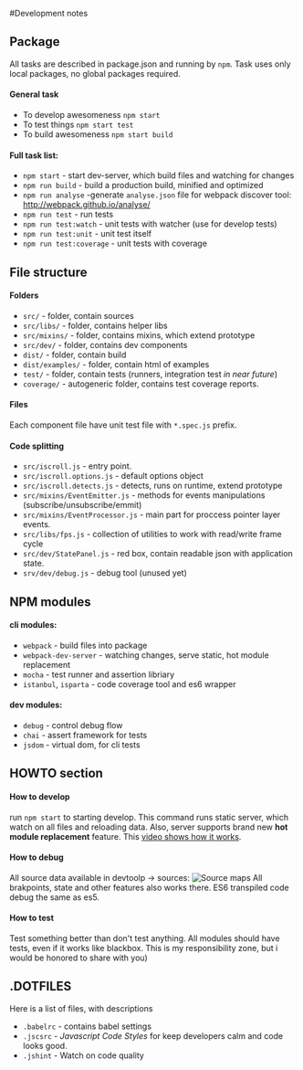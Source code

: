 
#Development notes


## Package

All tasks are described in package.json and running by `npm`.
Task uses only local packages, no global packages required.

#### General task
 - To develop awesomeness `npm start`
 - To test things `npm start test`
 - To build awesomeness `npm start build`

#### Full task list:
 - `npm start` - start dev-server, which build files and watching for changes
 - `npm run build` - build a production build, minified and optimized
 - `npm run analyse` -generate `analyse.json` file for webpack discover tool: http://webpack.github.io/analyse/
 - `npm run test` - run tests
 - `npm run test:watch` - unit tests with watcher (use for develop tests)
 - `npm run test:unit` - unit test itself
 - `npm run test:coverage` - unit tests with coverage

## File structure

#### Folders
 - `src/` -  folder, contain sources
 - `src/libs/` - folder, contains helper libs
 - `src/mixins/` - folder, contains mixins, which extend prototype
 - `src/dev/` - folder, contains dev components
 - `dist/` -  folder, contain build
 - `dist/examples/` - folder, contain html of examples
 - `test/` - folder, contain tests (runners, integration test *in near future*)
 - `coverage/` - autogeneric folder, contains test coverage reports.

#### Files
Each component file have unit test file with `*.spec.js` prefix.

#### Code splitting
 - `src/iscroll.js` - entry point.
 - `src/iscroll.options.js` - default options object
 - `src/iscroll.detects.js` - detects, runs on runtime, extend prototype
 - `src/mixins/EventEmitter.js` - methods for events manipulations (subscribe/unsubscribe/emmit)
 - `src/mixins/EventProcessor.js` - main part for proccess pointer layer events.
 - `src/libs/fps.js` - collection of utilities to work with read/write frame cycle
 - `src/dev/StatePanel.js` - red box, contain readable json with application state.
 - `srv/dev/debug.js` - debug tool (unused yet)


## NPM modules

#### cli modules:
 - `webpack` - build files into package
 - `webpack-dev-server` - watching changes, serve static, hot module replacement
 - `mocha` - test runner and assertion libriary
 - `istanbul`, `isparta` - code coverage tool and es6 wrapper
 
#### dev modules:
 - `debug` - control debug flow 
 - `chai` - assert framework for tests
 - `jsdom` - virtual dom, for cli tests


## HOWTO section

#### How to develop
run `npm start` to starting develop. 
This command runs static server, which watch on all files and reloading data.
Also, server supports brand new **hot module replacement** feature.
This [video shows how it works](https://www.youtube.com/watch?v=hHDS9qn7fiE).

#### How to debug
All source data available in devtoolp -> sources:
![Source maps](https://photos-6.dropbox.com/t/2/AABWkzNljPpOXInfemITMlrNlSTcf8YLlqDEln6dN81Itg/12/9827882/png/32x32/1/_/1/2/sourcemaps.png/EOD3qQcY6IscIAcoBw/1s6XMnPL5a15IbIkS6t4rm5mzZGjq_FPaVJBMF7Agcg?size_mode=5)
All brakpoints, state and other features also works there. ES6 transpiled code debug the same as es5.

#### How to test
Test something better than don't test anything. 
All modules should have tests, even if it works like blackbox.
This is my responsibility zone, but i would be honored to share with you)


## .DOTFILES

Here is a list of files, with descriptions
 - `.babelrc` - contains babel settings
 - `.jscsrc` - *Javascript Code Styles* for keep developers calm and code looks good.
 - `.jshint` - Watch on code quality


